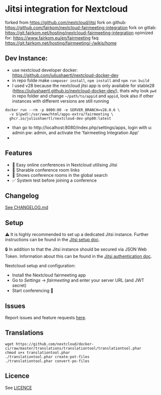# Jitsi integration for Nextcloud

forked from https://github.com/nextcloud/jitsi
fork on github: https://github.com/fairkom/nextcloud-fairmeeting-integration
fork on gitlab: https://git.fairkom.net/hosting/nextcloud-fairmeeting-integration
opimized for: https://www.fairkom.eu/en/fairmeeting
faq: https://git.fairkom.net/hosting/fairmeeting/-/wikis/home

## Dev Instance:

- use nextcloud developer docker: https://github.com/juliushaertl/nextcloud-docker-dev
- in repo folde make `composer install`, `npm install` and `npm run build`
- I used v28 because the nextcloud jitsi app is only available for stable28 (https://juliushaertl.github.io/nextcloud-docker-dev/), thats why look `pwd` in repo folder and change `~/path/to/appid` and `appid`, look also if other instances with different versions are still running

```
docker run --rm -p 8080:80 -e SERVER_BRANCH=v28.0.6 \
  -v $(pwd):/var/www/html/apps-extra/fairmeeting \
  ghcr.io/juliushaertl/nextcloud-dev-php80:latest
```

- than go to http://localhost:8080/index.php/settings/apps, login with u: admin pw: admin, and activate the 'fairmeeting Integration App'
-

## Features

- 🎥 Easy online conferences in Nextcloud utilising Jitsi
- 🔗 Sharable conference room links
- 🔎 Shows conference rooms in the global search
- ✅ System test before joining a conference

## Changelog

[See CHANGELOG.md](./CHANGELOG.md)

## Setup

⚠ It is highly recommended to set up a dedicated Jitsi instance.
Further instructions can be found in the [Jitsi setup doc](https://jitsi.github.io/handbook/docs/devops-guide/devops-guide-start).

🔒 In addition to that the Jitsi instance should be secured via JSON Web Token.
Information about this can be found in the [Jitsi authentication doc](https://jitsi.github.io/handbook/docs/devops-guide/devops-guide-docker#authentication).

Nextcloud setup and configuration:

- Install the Nextcloud fairmeeting app
- Go to _Settings_ → _fairmeeting_ and enter your server URL (and JWT secret)
- Start conferencing 🍻

## Issues

Report issues and feature requests [here](https://github.com/nextcloud/jitsi).

## Translations

```
wget https://github.com/nextcloud/docker-ci/raw/master/translations/translationtool/translationtool.phar
chmod u+x translationtool.phar
./translationtool.phar create-pot-files
./translationtool.phar convert-po-files
```

## Licence

See [LICENCE](./LICENCE)
